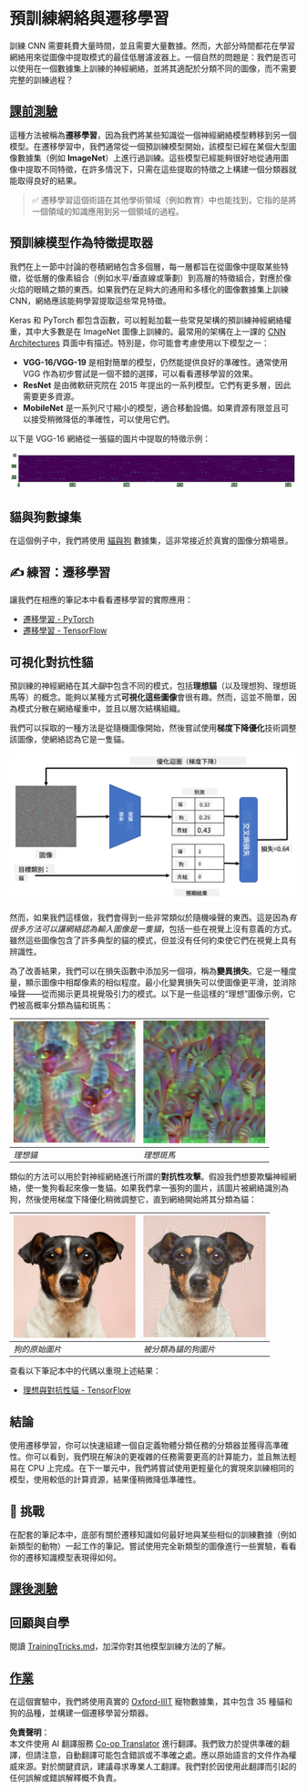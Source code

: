 <!--
CO_OP_TRANSLATOR_METADATA:
{
  "original_hash": "717775c4050ccbffbe0c961ad8bf7bf7",
  "translation_date": "2025-08-24T22:01:34+00:00",
  "source_file": "lessons/4-ComputerVision/08-TransferLearning/README.md",
  "language_code": "tw"
}
-->
# 預訓練網絡與遷移學習

訓練 CNN 需要耗費大量時間，並且需要大量數據。然而，大部分時間都花在學習網絡用來從圖像中提取模式的最佳低層濾波器上。一個自然的問題是：我們是否可以使用在一個數據集上訓練的神經網絡，並將其適配於分類不同的圖像，而不需要完整的訓練過程？

## [課前測驗](https://red-field-0a6ddfd03.1.azurestaticapps.net/quiz/108)

這種方法被稱為**遷移學習**，因為我們將某些知識從一個神經網絡模型轉移到另一個模型。在遷移學習中，我們通常從一個預訓練模型開始，該模型已經在某個大型圖像數據集（例如 **ImageNet**）上進行過訓練。這些模型已經能夠很好地從通用圖像中提取不同特徵，在許多情況下，只需在這些提取的特徵之上構建一個分類器就能取得良好的結果。

> ✅ 遷移學習這個術語在其他學術領域（例如教育）中也能找到，它指的是將一個領域的知識應用到另一個領域的過程。

## 預訓練模型作為特徵提取器

我們在上一節中討論的卷積網絡包含多個層，每一層都旨在從圖像中提取某些特徵，從低層的像素組合（例如水平/垂直線或筆劃）到高層的特徵組合，對應於像火焰的眼睛之類的東西。如果我們在足夠大的通用和多樣化的圖像數據集上訓練 CNN，網絡應該能夠學習提取這些常見特徵。

Keras 和 PyTorch 都包含函數，可以輕鬆加載一些常見架構的預訓練神經網絡權重，其中大多數是在 ImageNet 圖像上訓練的。最常用的架構在上一課的 [CNN Architectures](../07-ConvNets/CNN_Architectures.md) 頁面中有描述。特別是，你可能會考慮使用以下模型之一：

* **VGG-16/VGG-19** 是相對簡單的模型，仍然能提供良好的準確性。通常使用 VGG 作為初步嘗試是一個不錯的選擇，可以看看遷移學習的效果。
* **ResNet** 是由微軟研究院在 2015 年提出的一系列模型。它們有更多層，因此需要更多資源。
* **MobileNet** 是一系列尺寸縮小的模型，適合移動設備。如果資源有限並且可以接受稍微降低的準確性，可以使用它們。

以下是 VGG-16 網絡從一張貓的圖片中提取的特徵示例：

![VGG-16 提取的特徵](../../../../../translated_images/features.6291f9c7ba3a0b951af88fc9864632b9115365410765680680d30c927dd67354.tw.png)

## 貓與狗數據集

在這個例子中，我們將使用 [貓與狗](https://www.microsoft.com/download/details.aspx?id=54765&WT.mc_id=academic-77998-cacaste) 數據集，這非常接近於真實的圖像分類場景。

## ✍️ 練習：遷移學習

讓我們在相應的筆記本中看看遷移學習的實際應用：

* [遷移學習 - PyTorch](../../../../../lessons/4-ComputerVision/08-TransferLearning/TransferLearningPyTorch.ipynb)
* [遷移學習 - TensorFlow](../../../../../lessons/4-ComputerVision/08-TransferLearning/TransferLearningTF.ipynb)

## 可視化對抗性貓

預訓練的神經網絡在其*大腦*中包含不同的模式，包括**理想貓**（以及理想狗、理想斑馬等）的概念。能夠以某種方式**可視化這些圖像**會很有趣。然而，這並不簡單，因為模式分散在網絡權重中，並且以層次結構組織。

我們可以採取的一種方法是從隨機圖像開始，然後嘗試使用**梯度下降優化**技術調整該圖像，使網絡認為它是一隻貓。

![圖像優化循環](../../../../../translated_images/ideal-cat-loop.999fbb8ff306e044f997032f4eef9152b453e6a990e449bbfb107de2493cc37e.tw.png)

然而，如果我們這樣做，我們會得到一些非常類似於隨機噪聲的東西。這是因為*有很多方法可以讓網絡認為輸入圖像是一隻貓*，包括一些在視覺上沒有意義的方式。雖然這些圖像包含了許多典型的貓的模式，但並沒有任何約束使它們在視覺上具有辨識性。

為了改善結果，我們可以在損失函數中添加另一個項，稱為**變異損失**。它是一種度量，顯示圖像中相鄰像素的相似程度。最小化變異損失可以使圖像更平滑，並消除噪聲——從而揭示更具視覺吸引力的模式。以下是一些這樣的“理想”圖像示例，它們被高概率分類為貓和斑馬：

![理想貓](../../../../../translated_images/ideal-cat.203dd4597643d6b0bd73038b87f9c0464322725e3a06ab145d25d4a861c70592.tw.png) | ![理想斑馬](../../../../../translated_images/ideal-zebra.7f70e8b54ee15a7a314000bb5df38a6cfe086ea04d60df4d3ef313d046b98a2b.tw.png)
-----|-----
*理想貓* | *理想斑馬*

類似的方法可以用於對神經網絡進行所謂的**對抗性攻擊**。假設我們想要欺騙神經網絡，使一隻狗看起來像一隻貓。如果我們拿一張狗的圖片，該圖片被網絡識別為狗，然後使用梯度下降優化稍微調整它，直到網絡開始將其分類為貓：

![狗的圖片](../../../../../translated_images/original-dog.8f68a67d2fe0911f33041c0f7fce8aa4ea919f9d3917ec4b468298522aeb6356.tw.png) | ![被分類為貓的狗圖片](../../../../../translated_images/adversarial-dog.d9fc7773b0142b89752539bfbf884118de845b3851c5162146ea0b8809fc820f.tw.png)
-----|-----
*狗的原始圖片* | *被分類為貓的狗圖片*

查看以下筆記本中的代碼以重現上述結果：

* [理想與對抗性貓 - TensorFlow](../../../../../lessons/4-ComputerVision/08-TransferLearning/AdversarialCat_TF.ipynb)

## 結論

使用遷移學習，你可以快速組建一個自定義物體分類任務的分類器並獲得高準確性。你可以看到，我們現在解決的更複雜的任務需要更高的計算能力，並且無法輕易在 CPU 上完成。在下一單元中，我們將嘗試使用更輕量化的實現來訓練相同的模型，使用較低的計算資源，結果僅稍微降低準確性。

## 🚀 挑戰

在配套的筆記本中，底部有關於遷移知識如何最好地與某些相似的訓練數據（例如新類型的動物）一起工作的筆記。嘗試使用完全新類型的圖像進行一些實驗，看看你的遷移知識模型表現得如何。

## [課後測驗](https://red-field-0a6ddfd03.1.azurestaticapps.net/quiz/208)

## 回顧與自學

閱讀 [TrainingTricks.md](TrainingTricks.md)，加深你對其他模型訓練方法的了解。

## [作業](lab/README.md)

在這個實驗中，我們將使用真實的 [Oxford-IIIT](https://www.robots.ox.ac.uk/~vgg/data/pets/) 寵物數據集，其中包含 35 種貓和狗的品種，並構建一個遷移學習分類器。

**免責聲明**：  
本文件使用 AI 翻譯服務 [Co-op Translator](https://github.com/Azure/co-op-translator) 進行翻譯。我們致力於提供準確的翻譯，但請注意，自動翻譯可能包含錯誤或不準確之處。應以原始語言的文件作為權威來源。對於關鍵資訊，建議尋求專業人工翻譯。我們對於因使用此翻譯而引起的任何誤解或錯誤解釋概不負責。